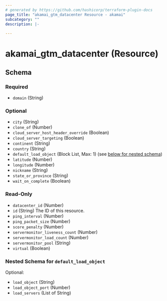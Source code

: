 ```yaml
---
# generated by https://github.com/hashicorp/terraform-plugin-docs
page_title: "akamai_gtm_datacenter Resource - akamai"
subcategory: ""
description: |-
  
---
```


# akamai_gtm_datacenter (Resource)





<!-- schema generated by tfplugindocs -->
## Schema

### Required

- `domain` (String)

### Optional

- `city` (String)
- `clone_of` (Number)
- `cloud_server_host_header_override` (Boolean)
- `cloud_server_targeting` (Boolean)
- `continent` (String)
- `country` (String)
- `default_load_object` (Block List, Max: 1) (see [below for nested schema](#nestedblock--default_load_object))
- `latitude` (Number)
- `longitude` (Number)
- `nickname` (String)
- `state_or_province` (String)
- `wait_on_complete` (Boolean)

### Read-Only

- `datacenter_id` (Number)
- `id` (String) The ID of this resource.
- `ping_interval` (Number)
- `ping_packet_size` (Number)
- `score_penalty` (Number)
- `servermonitor_liveness_count` (Number)
- `servermonitor_load_count` (Number)
- `servermonitor_pool` (String)
- `virtual` (Boolean)

<a id="nestedblock--default_load_object"></a>
### Nested Schema for `default_load_object`

Optional:

- `load_object` (String)
- `load_object_port` (Number)
- `load_servers` (List of String)
